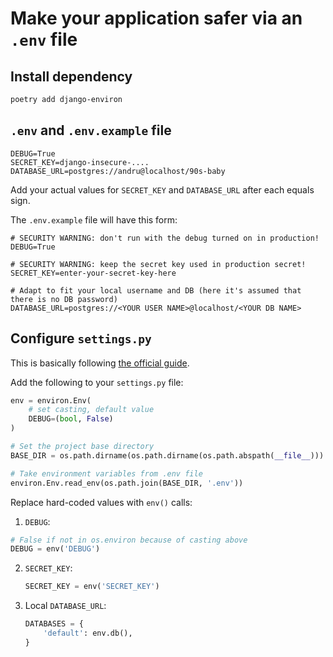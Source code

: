 # Make your application safer via an `.env` file

## Install dependency

```bash
poetry add django-environ
```

## `.env` and `.env.example` file

```
DEBUG=True
SECRET_KEY=django-insecure-....
DATABASE_URL=postgres://andru@localhost/90s-baby
```

Add your actual values for `SECRET_KEY` and `DATABASE_URL` after each equals sign.

The `.env.example` file will have this form:

```
# SECURITY WARNING: don't run with the debug turned on in production!
DEBUG=True

# SECURITY WARNING: keep the secret key used in production secret!
SECRET_KEY=enter-your-secret-key-here

# Adapt to fit your local username and DB (here it's assumed that there is no DB password)
DATABASE_URL=postgres://<YOUR USER NAME>@localhost/<YOUR DB NAME>
```

## Configure `settings.py`

This is basically following [the official guide](https://django-environ.readthedocs.io/en/latest/getting-started.html).

Add the following to your `settings.py` file:

```python
env = environ.Env(
    # set casting, default value
    DEBUG=(bool, False)
)

# Set the project base directory
BASE_DIR = os.path.dirname(os.path.dirname(os.path.abspath(__file__)))

# Take environment variables from .env file
environ.Env.read_env(os.path.join(BASE_DIR, '.env'))
```

Replace hard-coded values with `env()` calls:

1. `DEBUG`:

  ```python
  # False if not in os.environ because of casting above
  DEBUG = env('DEBUG')
  ```

2. `SECRET_KEY`:

    ```python
    SECRET_KEY = env('SECRET_KEY')
    ```

3. Local `DATABASE_URL`:

    ```python
    DATABASES = {
        'default': env.db(),
    }
    ```
